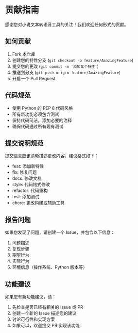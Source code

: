 # 贡献指南

感谢您对小说文本转语音工具的关注！我们欢迎任何形式的贡献。

## 如何贡献

1. Fork 本仓库
2. 创建您的特性分支 (`git checkout -b feature/AmazingFeature`)
3. 提交您的更改 (`git commit -m '添加某个特性'`)
4. 推送到分支 (`git push origin feature/AmazingFeature`)
5. 开启一个 Pull Request

## 代码规范

- 使用 Python 的 PEP 8 代码风格
- 所有新功能必须包含测试
- 保持代码简洁，添加必要的注释
- 确保代码通过所有现有测试

## 提交说明规范

提交信息应该清晰描述更改内容，建议格式如下：

- feat: 添加新特性
- fix: 修复问题
- docs: 修改文档
- style: 代码格式修改
- refactor: 代码重构
- test: 添加测试
- chore: 更改构建或辅助工具

## 报告问题

如果您发现了问题，请创建一个 Issue，并包含以下信息：

1. 问题描述
2. 复现步骤
3. 期望行为
4. 实际行为
5. 环境信息（操作系统、Python 版本等）

## 功能建议

如果您有新功能建议，请：

1. 先检查是否已经有相关的 Issue 或 PR
2. 创建一个新的 Issue 描述您的建议
3. 讨论可行性和实现方案
4. 如果可以，欢迎提交 PR 实现该功能